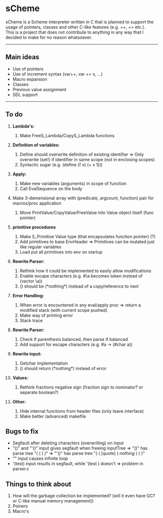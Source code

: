 # sCheme

sCheme is a Scheme interpreter written in C that is planned to support the usage of pointers, classes and other C-like features (e.g. ++, += etc.). \
This is a project that does not contribute to anything in any way that I decided to make for no reason whatsoever. 

---

## Main ideas
- Use of pointers
- Use of increment syntax (var++, var += x, ...)
- Macro expansion
- Classes
- Previous value assignment
- SDL support

---

## To do
1. **Lambda's:**
    1. Make FreeS_Lambda/CopyS_Lambda functions

1. **Definition of variables:**
    1. Define should overwrite definition of existing identifier
        => Only overwrite (set!) if identifier in same scope (not in enclosing scopes)
    1. Syntactic sugar (e.g. (define (f x) (+ x 1)))

1. **Apply:**
    1. Make new variables (arguments) in scope of function 
    1. Call EvalSequence on the body

1. Make 3-demensional array with (predicate, argcount, function) pair for macros/proc application
    1. Move PrintValue/CopyValue/FreeValue into Value object itself (func pointer)

1. **primitive procedures**
    1. Make S_Primitive Value type (that encapsulates function pointer) (?) 
    1. Add primitives to base EnvHeader
        => Primitives can be mutated just like regular variables
    1. Load put all primitives into env on startup

1. **Rewrite Parser:**
    1. Rethink how it could be implemented to easily allow modifications
    1. Enable excape characters (e.g. #\a becomes token instead of (vector \a))
    1. () should be (\*nothing\*) instead of a copy/reference to next

1. **Error Handling:**
    1. When error is encountered in any eval/apply proc => return a modified stack (with current scope pushed)
    1. Make way of printing error
    2. Stack trace

1. **Rewrite Parser:**
    1. Check if parenthesis balanced, then parse if balanced
    1. Add support for escape characters (e.g. \#a -> (#char a))

1. **Rewrite input:**
    1. Getchar implementation
    1. () should return (\*nothing\*) instead of error

1. **Values:**
    1. Rethink fractions negative sign (fraction sign to nominator? or separate boolean?)

1. **Other:**
    1. Hide internal functions from header files (only leave interface)
    1. Make better (advanced) makefile


## Bugs to fix
- Segfault after deleting characters (overwriting) on input
- "()" and "'()" input gives segfault when freeing inputTree
    => "()" has parse tree "( ( ) )"
    => "'()" has parse tree "( ( [quote] ( *nothing* ) ) )"
- "" input causes infinite loop
- '(test) input results in segfault, while '(test ) doesn't
    => problem in parser.c


## Things to think about
1. How will the garbage collection be implemented? (will it even have GC? or C-like manual memory management))
1. Poiners
1. Macro's
